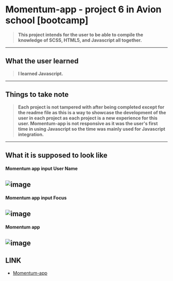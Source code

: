 # Momentum-app - project 6 in Avion school [bootcamp]
>**This project intends for the user to be able to compile the knowledge of SCSS, HTML5, and Javascript all together.**

	
* * * * *

## What the user learned
>**I learned Javascript.**

	
* * * * *



## Things to take note
>**Each project is not tampered with after being completed except for the readme file as this is a way to showcase the development of the user in each project as each project is a new experience for this user. Momentum-app is not responsive as it was the user's first time in using Javascript so the time was mainly used for Javascript integration.**
* * * * *


## What it is supposed to look like
#### Momentum app input User Name
![image](https://user-images.githubusercontent.com/103049779/185819443-e817bea1-604e-436e-8d1e-69421990a180.png)
----------------
#### Momentum app input Focus
![image](https://user-images.githubusercontent.com/103049779/185819489-1cbfe6a5-06a7-42cf-8e59-d89cb923e654.png)
----------------
#### Momentum app 
![image](https://user-images.githubusercontent.com/103049779/185819554-128d28b7-d6ac-49b9-a6a2-4cb43fa07177.png)
----------------


	


## LINK

- [Momentum-app](https://vincent-larisma.github.io/momentum-app/)
